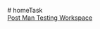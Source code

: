 #   h o m e T a s k 
 <br>
 <a href= "https://emni33.postman.co/workspace/emni-Workspace~d2d079f4-f03a-405e-86c2-084b65b42f90/request/47283352-d9bee00c-d77f-40cc-a9cf-64ff395a0006?action=share&creator=38801398&ctx=documentation&active-environment=38801398-77f673ca-35cc-4622-978f-3e56f57e4ee7">Post Man Testing Workspace</a>
